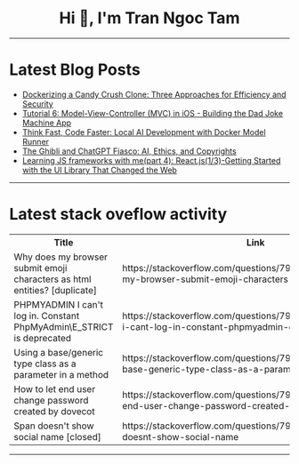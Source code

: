 <h1 align="center">Hi 👋, I'm Tran Ngoc Tam</h1>

---

# Latest Blog Posts 
<!-- BLOG-POST-LIST:START -->
- [Dockerizing a Candy Crush Clone: Three Approaches for Efficiency and Security](https://dev.to/surendergupta/dockerizing-a-candy-crush-clone-three-approaches-for-efficiency-and-security-129n)
- [Tutorial 6: Model-View-Controller &lpar;MVC&rpar; in iOS - Building the Dad Joke Machine App](https://dev.to/cl0udleadanis/tutorial-6-model-view-controller-mvc-in-ios-building-the-dad-joke-machine-app-g1e)
- [Think Fast, Code Faster: Local AI Development with Docker Model Runner](https://dev.to/docker/think-fast-code-faster-local-ai-development-with-docker-model-runner-2878)
- [The Ghibli and ChatGPT Fiasco: AI, Ethics, and Copyrights](https://dev.to/frtechy/the-ghibli-and-chatgpt-fiasco-ai-ethics-and-copyrights-136f)
- [Learning JS frameworks with me&lpar;part 4&rpar;: React.js&lpar;1/3&rpar;-Getting Started with the UI Library That Changed the Web](https://dev.to/shaman_shetty/learning-js-frameworks-with-mepart-4-reactjs13-getting-started-with-the-ui-library-that-5eeo)
<!-- BLOG-POST-LIST:END -->

---

# Latest stack oveflow activity
<table>
  <tr><th>Title</th><th>Link</th></tr>
  <!-- STACKOVERFLOW:START --><tr><td>Why does my browser submit emoji characters as html entities? [duplicate]</td><td>https://stackoverflow.com/questions/79544313/why-does-my-browser-submit-emoji-characters-as-html-entities</td></tr><tr><td>PHPMYADMIN I can&#39;t log in. Constant PhpMyAdmin\E_STRICT is deprecated</td><td>https://stackoverflow.com/questions/79544278/phpmyadmin-i-cant-log-in-constant-phpmyadmin-e-strict-is-deprecated</td></tr><tr><td>Using a base/generic type class as a parameter in a method</td><td>https://stackoverflow.com/questions/79544097/using-a-base-generic-type-class-as-a-parameter-in-a-method</td></tr><tr><td>How to let end user change password created by dovecot</td><td>https://stackoverflow.com/questions/79544067/how-to-let-end-user-change-password-created-by-dovecot</td></tr><tr><td>Span doesn&#39;t show social name [closed]</td><td>https://stackoverflow.com/questions/79544047/span-doesnt-show-social-name</td></tr><!-- STACKOVERFLOW:END -->
</table>

---


